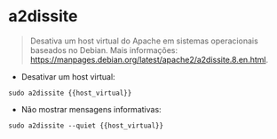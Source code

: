 # a2dissite

> Desativa um host virtual do Apache em sistemas operacionais baseados no Debian.
> Mais informações: <https://manpages.debian.org/latest/apache2/a2dissite.8.en.html>.

- Desativar um host virtual:

`sudo a2dissite {{host_virtual}}`

- Não mostrar mensagens informativas:

`sudo a2dissite --quiet {{host_virtual}}`
